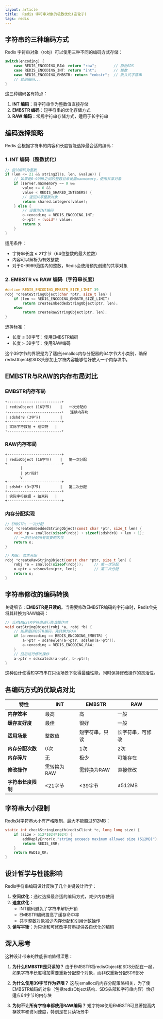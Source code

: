 ```yaml
---
layout: article
title:  Redis 字符串对象的极致优化(造轮子)
tags: redis
---
```


## 字符串的三种编码方式

Redis 字符串对象（robj）可以使用三种不同的编码方式存储：

```c
switch(encoding) {
    case REDIS_ENCODING_RAW: return "raw";        // 原始SDS
    case REDIS_ENCODING_INT: return "int";        // 整数
    case REDIS_ENCODING_EMBSTR: return "embstr";  // 嵌入式字符串
    // 其他编码...
}
```

这三种编码各有特点：

1. **INT 编码**：将字符串作为整数值直接存储
2. **EMBSTR 编码**：短字符串的优化存储方式
3. **RAW 编码**：常规字符串存储方式，适用于长字符串

## 编码选择策略

Redis 会根据字符串的内容和长度智能选择最合适的编码：

### 1. INT 编码（整数优化）

```c
// 尝试编码为整数
if (len <= 21 && string2l(s, len, &value)) {
    // 如果是0-9999之间的整数且未设置maxmemory，使用共享对象
    if (server.maxmemory == 0 &&
        value >= 0 &&
        value < REDIS_SHARED_INTEGERS) {
        // 返回共享整数对象
        return shared.integers[value];
    } else {
        // 设置为INT编码
        o->encoding = REDIS_ENCODING_INT;
        o->ptr = (void*) value;
        return o;
    }
}
```

适用条件：
- 字符串长度 ≤ 21字节（64位整数的最大位数）
- 内容可以解析为有效整数
- 对于0-9999范围内的整数，Redis会使用预先创建的共享对象

### 2. EMBSTR vs RAW 编码（字符串长度）

```c
#define REDIS_ENCODING_EMBSTR_SIZE_LIMIT 39
robj *createStringObject(char *ptr, size_t len) {
    if (len <= REDIS_ENCODING_EMBSTR_SIZE_LIMIT)
        return createEmbeddedStringObject(ptr, len);
    else
        return createRawStringObject(ptr, len);
}
```

选择标准：
- 长度 ≤ 39字节：使用EMBSTR编码
- 长度 > 39字节：使用RAW编码

这个39字节的界限是为了适应jemalloc内存分配器的64字节大小类别，确保redisObject和SDS头部加上字符内容能够恰好放入一个内存块中。

## EMBSTR与RAW的内存布局对比

### EMBSTR内存布局

```
+-------------------------+
| redisObject (16字节)    |   一次分配的
+-------------------------+   连续内存块
| sdshdr8 (3字节)         |
+-------------------------+
| 实际字符数据 + 结束符   |
+-------------------------+
```

### RAW内存布局

```
+-------------------------+
| redisObject (16字节)    |   第一次分配
+-------------------------+
       |
       | ptr指针
       v
+-------------------------+
| sdshdr (3+字节)         |   第二次分配
+-------------------------+
| 实际字符数据 + 结束符   |
+-------------------------+
```

### 内存分配实现

```c
// EMBSTR: 一次分配
robj *createEmbeddedStringObject(const char *ptr, size_t len) {
    void *p = zmalloc(sizeof(robj) + sizeof(sdshdr8) + len + 1);
    // 一次性分配所有需要的内存
    return o;
}

// RAW: 两次分配
robj *createRawStringObject(const char *ptr, size_t len) {
    robj *o = zmalloc(sizeof(robj));     // 第一次分配
    o->ptr = sdsnewlen(ptr, len);        // 第二次分配
    return o;
}
```

## 字符串修改的编码转换

关键细节：**EMBSTR是只读的**。当需要修改EMBSTR编码的字符串时，Redis会先将其转换为RAW编码：

```c
// 当对EMBSTR字符串进行修改操作时
void catStringObject(robj *a, robj *b) {
    // 如果是EMBSTR编码，先转换为RAW
    if (a->encoding == REDIS_ENCODING_EMBSTR) {
        a->ptr = sdsnewlen(a->ptr, sdslen(a->ptr));
        a->encoding = REDIS_ENCODING_RAW;
    }
    // 然后进行修改操作
    a->ptr = sdscatsds(a->ptr, b->ptr);
}
```

这种设计使得短字符串在只读场景下获得最佳性能，同时保持修改操作的灵活性。

## 各编码方式的优缺点对比

| 特性 | INT | EMBSTR | RAW |
|------|-----|---------|-----|
| **内存效率** | 最高 | 高 | 一般 |
| **缓存友好度** | 最佳 | 很好 | 一般 |
| **适用场景** | 整数值 | 短字符串，只读 | 长字符串，可修改 |
| **内存分配次数** | 0次 | 1次 | 2次 |
| **内存碎片** | 无 | 极少 | 可能存在 |
| **修改操作** | 需转换为RAW | 需转换为RAW | 直接修改 |
| **字符串长度限制** | ≤21字节 | ≤39字节 | ≤512MB |

## 字符串大小限制

Redis对字符串大小有严格限制，最大不能超过512MB：

```c
static int checkStringLength(redisClient *c, long long size) {
    if (size > 512*1024*1024) {
        addReplyError(c,"string exceeds maximum allowed size (512MB)");
        return REDIS_ERR;
    }
    return REDIS_OK;
}
```


## 设计哲学与性能影响

Redis字符串编码设计反映了几个关键设计哲学：

1. **空间优化**：通过选择最合适的编码方式，减少内存使用
2. **速度优化**：
   - INT编码避免了字符串解析开销
   - EMBSTR编码提高了缓存命中率
   - 共享整数对象减少内存分配和引用计数操作
3. **读写平衡**：为只读和可修改字符串提供各自优化的编码

## 深入思考

这种设计带来的性能影响值得深思：

1. **为什么EMBSTR是只读的？**
   由于EMBSTR将redisObject和SDS分配在一起，如果字符串长度增加需要重新分配整个对象，而非仅重新分配SDS部分

2. **为什么使用39字节作为界限？**
   这与jemalloc的内存分配策略相关，为了使EMBSTR编码的对象（包括redisObject结构、SDS头部和字符串内容）恰好适应64字节的内存块

3. **为何不让所有字符串都使用RAW编码？**
   短字符串使用EMBSTR可显著提高内存效率和访问速度，特别是在只读场景中
